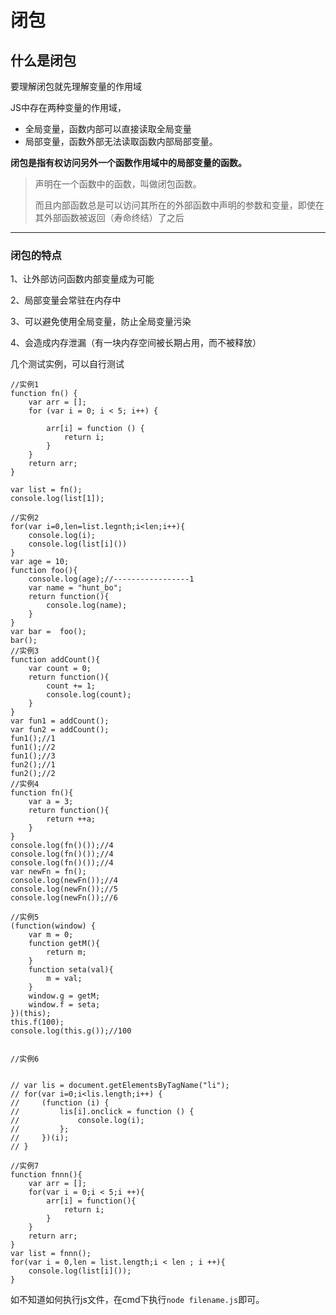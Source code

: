 # 闭包

## 什么是闭包
要理解闭包就先理解变量的作用域



JS中存在两种变量的作用域，

- 全局变量，函数内部可以直接读取全局变量
- 局部变量，函数外部无法读取函数内部局部变量。

**闭包是指有权访问另外一个函数作用域中的局部变量的函数。**

> 声明在一个函数中的函数，叫做闭包函数。
>
> 而且内部函数总是可以访问其所在的外部函数中声明的参数和变量，即使在其外部函数被返回（寿命终结）了之后

------------------------------------------------
### 闭包的特点

1、让外部访问函数内部变量成为可能

2、局部变量会常驻在内存中

3、可以避免使用全局变量，防止全局变量污染

4、会造成内存泄漏（有一块内存空间被长期占用，而不被释放）



几个测试实例，可以自行测试

```
//实例1
function fn() {
    var arr = [];
    for (var i = 0; i < 5; i++) {

        arr[i] = function () {
            return i;
        }
    }
    return arr;
}

var list = fn();
console.log(list[1]);

//实例2
for(var i=0,len=list.legnth;i<len;i++){
    console.log(i);
    console.log(list[i]())
}
var age = 10;
function foo(){
    console.log(age);//-----------------1
    var name = "hunt_bo";
    return function(){
        console.log(name);
    }
}
var bar =  foo();
bar();
//实例3
function addCount(){
    var count = 0;
    return function(){
        count += 1;
        console.log(count);
    }
}
var fun1 = addCount();
var fun2 = addCount();
fun1();//1
fun1();//2
fun1();//3
fun2();//1
fun2();//2
//实例4
function fn(){
    var a = 3;
    return function(){
        return ++a;
    }
}
console.log(fn()());//4
console.log(fn()());//4
console.log(fn()());//4
var newFn = fn();
console.log(newFn());//4
console.log(newFn());//5
console.log(newFn());//6

//实例5
(function(window) {
    var m = 0;
    function getM(){
        return m;
    }
    function seta(val){
        m = val;
    }
    window.g = getM;
    window.f = seta;
})(this);
this.f(100);
console.log(this.g());//100


//实例6


// var lis = document.getElementsByTagName("li");
// for(var i=0;i<lis.length;i++) {
//     (function (i) {
//         lis[i].onclick = function () {
//             console.log(i);
//         };
//     })(i);
// }

//实例7
function fnnn(){
    var arr = [];
    for(var i = 0;i < 5;i ++){
        arr[i] = function(){
            return i;
        }
    }
    return arr;
}
var list = fnnn();
for(var i = 0,len = list.length;i < len ; i ++){
    console.log(list[i]());
}
```

如不知道如何执行js文件，在cmd下执行`node filename.js`即可。